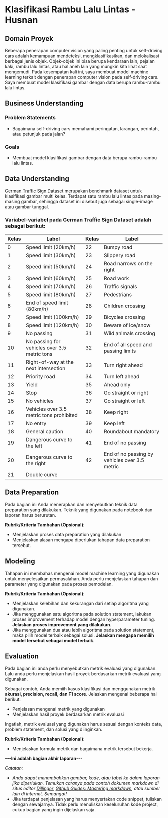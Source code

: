 # Klasifikasi Rambu Lalu Lintas - Husnan

## Domain Proyek

Beberapa penerapan computer vision yang paling penting untuk self-driving cars adalah kemampuan mendeteksi, mengklasifikasikan, dan melokalisasi berbagai jenis objek. Objek-objek ini bisa berupa kendaraan lain, pejalan kaki, rambu lalu lintas, atau hal aneh lain yang mungkin kita lihat saat mengemudi.
Pada kesempatan kali ini, saya membuat model machine learning terkait dengan penerapan computer vision pada self-driving cars. Saya membuat model klasifikasi gambar dengan data berupa rambu-rambu lalu lintas.

## Business Understanding

### Problem Statements
- Bagaimana self-driving cars memahami peringatan, larangan, perintah, atau petunjuk pada jalan?

### Goals
- Membuat model klasifikasi gambar dengan data berupa rambu-rambu lalu lintas.

## Data Understanding
[German Traffic Sign Dataset](https://www.kaggle.com/datasets/saadhaxxan/germantrafficsigns) merupakan benchmark dataset untuk klasifikasi gambar multi kelas. Terdapat satu rambu lalu lintas pada masing-masing gambar, sehingga dataset ini disebut juga sebagai single-image atau gambar tunggal.

### Variabel-variabel pada German Traffic Sign Dataset adalah sebagai berikut:
|Kelas |Label                                        |Kelas   |Label                                         | 
|------|---------------------------------------------|--------|----------------------------------------------|
|0   	 |Speed limit (20km/h)   	                     |22   	  |Bumpy road   	                               |
|1   	 |Speed limit (30km/h)   	                     |23   	  |Slippery road   	                             |
|2   	 |Speed limit (50km/h)   	                     |24   	  |Road narrows on the right   	                 |
|3   	 |Speed limit (60km/h)   	                     |25   	  |Road work   	                                 |
|4   	 |Speed limit (70km/h)   	                     |26   	  |Traffic signals   	                           |
|5   	 |Speed limit (80km/h)   	                     |27   	  |Pedestrians   	                               |
|6   	 |End of speed limit (80km/h)                  |28   	  |Children crossing   	                         |
|7   	 |Speed limit (100km/h)   	                   |29   	  |Bicycles crossing   	                         |
|8   	 |Speed limit (120km/h)   	                   |30   	  |Beware of ice/snow   	                       |
|9   	 |No passing   	                               |31   	  |Wild animals crossing   	                     |
|10    |No passing for vehicles over 3.5 metric tons |32   	  |End of all speed and passing limits   	       |
|11    |Right-of-way at the next intersection   	   |33   	  |Turn right ahead   	                         |
|12    |Priority road   	                           |34   	  |Turn left ahead   	                           |
|13    |Yield   	                                   |35   	  |Ahead only   	                               |
|14    |Stop   	                                     |36   	  |Go straight or right   	                     |
|15    |No vehicles   	                             |37   	  |Go straight or left   	                       |
|16    |Vehicles over 3.5 metric tons prohibited   	 |38   	  |Keep right   	                               |
|17    |No entry   	                                 |39   	  |Keep left   	                                 |
|18    |General caution   	                         |40   	  |Roundabout mandatory   	                     |
|19    |Dangerous curve to the left   	             |41   	  |End of no passing   	                         |
|20    |Dangerous curve to the right   	             |42   	  |End of no passing by vehicles over 3.5 metric |
|21    |Double curve   	                             |   	    |   	                                         |


## Data Preparation
Pada bagian ini Anda menerapkan dan menyebutkan teknik data preparation yang dilakukan. Teknik yang digunakan pada notebook dan laporan harus berurutan.

**Rubrik/Kriteria Tambahan (Opsional)**: 
- Menjelaskan proses data preparation yang dilakukan
- Menjelaskan alasan mengapa diperlukan tahapan data preparation tersebut.

## Modeling
Tahapan ini membahas mengenai model machine learning yang digunakan untuk menyelesaikan permasalahan. Anda perlu menjelaskan tahapan dan parameter yang digunakan pada proses pemodelan.

**Rubrik/Kriteria Tambahan (Opsional)**: 
- Menjelaskan kelebihan dan kekurangan dari setiap algoritma yang digunakan.
- Jika menggunakan satu algoritma pada solution statement, lakukan proses improvement terhadap model dengan hyperparameter tuning. **Jelaskan proses improvement yang dilakukan**.
- Jika menggunakan dua atau lebih algoritma pada solution statement, maka pilih model terbaik sebagai solusi. **Jelaskan mengapa memilih model tersebut sebagai model terbaik**.

## Evaluation
Pada bagian ini anda perlu menyebutkan metrik evaluasi yang digunakan. Lalu anda perlu menjelaskan hasil proyek berdasarkan metrik evaluasi yang digunakan.

Sebagai contoh, Anda memiih kasus klasifikasi dan menggunakan metrik **akurasi, precision, recall, dan F1 score**. Jelaskan mengenai beberapa hal berikut:
- Penjelasan mengenai metrik yang digunakan
- Menjelaskan hasil proyek berdasarkan metrik evaluasi

Ingatlah, metrik evaluasi yang digunakan harus sesuai dengan konteks data, problem statement, dan solusi yang diinginkan.

**Rubrik/Kriteria Tambahan (Opsional)**: 
- Menjelaskan formula metrik dan bagaimana metrik tersebut bekerja.

**---Ini adalah bagian akhir laporan---**

_Catatan:_
- _Anda dapat menambahkan gambar, kode, atau tabel ke dalam laporan jika diperlukan. Temukan caranya pada contoh dokumen markdown di situs editor [Dillinger](https://dillinger.io/), [Github Guides: Mastering markdown](https://guides.github.com/features/mastering-markdown/), atau sumber lain di internet. Semangat!_
- Jika terdapat penjelasan yang harus menyertakan code snippet, tuliskan dengan sewajarnya. Tidak perlu menuliskan keseluruhan kode project, cukup bagian yang ingin dijelaskan saja.
